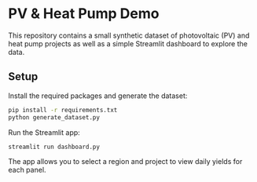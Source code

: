 # PV & Heat Pump Demo

This repository contains a small synthetic dataset of photovoltaic (PV) and heat pump projects as well as a simple Streamlit dashboard to explore the data.

## Setup

Install the required packages and generate the dataset:

```bash
pip install -r requirements.txt
python generate_dataset.py
```

Run the Streamlit app:

```bash
streamlit run dashboard.py
```

The app allows you to select a region and project to view daily yields for each panel.
